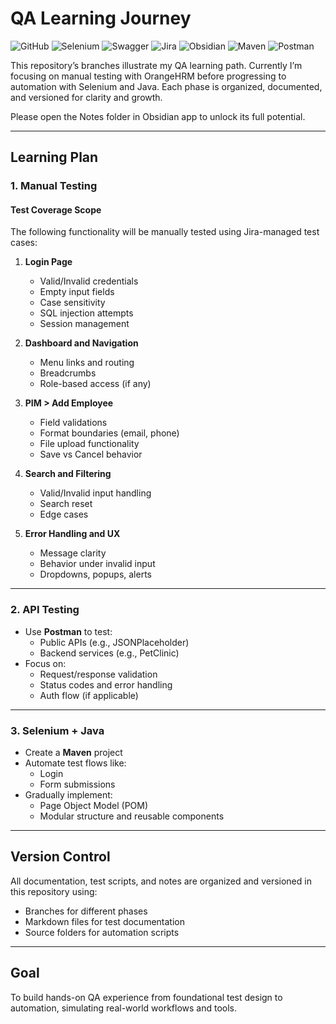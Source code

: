 # QA Learning Journey
![GitHub](https://img.shields.io/badge/git-%23121011.svg?style=for-the-badge&logo=github&logoColor=white) ![Selenium](https://img.shields.io/badge/selenium-43B02A?style=for-the-badge&logo=selenium&logoColor=white) ![Swagger](https://img.shields.io/badge/swagger-%2385EA2D.svg?style=for-the-badge&logo=swagger&logoColor=black) ![Jira](https://img.shields.io/badge/jira-0052CC?style=for-the-badge&logo=jira&logoColor=white) ![Obsidian](https://img.shields.io/badge/obsidian-483699?style=for-the-badge&logo=obsidian&logoColor=white)
![Maven](https://img.shields.io/badge/maven-C71A36?style=for-the-badge&logo=apachemaven&logoColor=white) ![Postman](https://img.shields.io/badge/postman-FF6C37?style=for-the-badge&logo=postman&logoColor=white)



This repository’s branches illustrate my QA learning path. Currently I’m focusing on manual testing with OrangeHRM before progressing to automation with Selenium and Java. Each phase is organized, documented, and versioned for clarity and growth.

Please open the Notes folder in Obsidian app to unlock its full potential.


---

## Learning Plan

### 1. Manual Testing

#### Test Coverage Scope

The following functionality will be manually tested using Jira-managed test cases:

1. **Login Page**
   - Valid/Invalid credentials
   - Empty input fields
   - Case sensitivity
   - SQL injection attempts
   - Session management

2. **Dashboard and Navigation**
   - Menu links and routing
   - Breadcrumbs
   - Role-based access (if any)

3. **PIM > Add Employee**
   - Field validations
   - Format boundaries (email, phone)
   - File upload functionality
   - Save vs Cancel behavior

4. **Search and Filtering**
   - Valid/Invalid input handling
   - Search reset
   - Edge cases

5. **Error Handling and UX**
   - Message clarity
   - Behavior under invalid input
   - Dropdowns, popups, alerts

---

### 2. API Testing

- Use **Postman** to test:
  - Public APIs (e.g., JSONPlaceholder)
  - Backend services (e.g., PetClinic)
- Focus on:
  - Request/response validation
  - Status codes and error handling
  - Auth flow (if applicable)

---

### 3. Selenium + Java

- Create a **Maven** project
- Automate test flows like:
  - Login
  - Form submissions
- Gradually implement:
  - Page Object Model (POM)
  - Modular structure and reusable components

---

## Version Control

All documentation, test scripts, and notes are organized and versioned in this repository using:

- Branches for different phases
- Markdown files for test documentation
- Source folders for automation scripts

---

## Goal

To build hands-on QA experience from foundational test design to automation, simulating real-world workflows and tools.

